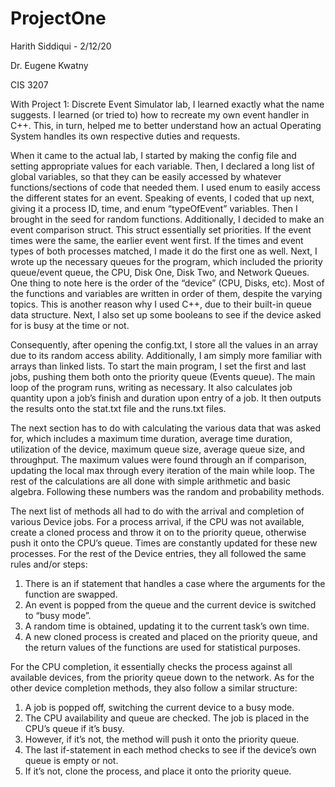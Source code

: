 # ProjectOne


Harith Siddiqui - 2/12/20

Dr. Eugene Kwatny

CIS 3207

With Project 1: Discrete Event Simulator lab, I learned exactly what the name suggests. I learned (or tried to) how to recreate my own event handler in C++. This, in turn, helped me to better understand how an actual Operating System handles its own respective duties and requests. 

When it came to the actual lab, I started by making the config file and setting appropriate values for each variable. Then, I declared a long list of global variables, so that they can be easily accessed by whatever functions/sections of code that needed them. I used enum to easily access the different states for an event. Speaking of events, I coded that up next, giving it a process ID, time, and enum “typeOfEvent” variables. Then I brought in the seed for random functions. Additionally, I decided to make an event comparison struct. This struct essentially set priorities. If the event times were the same, the earlier event went first. If the times and event types of both processes matched, I made it do the first one as well. Next, I wrote up the necessary queues for the program, which included the priority queue/event queue, the CPU, Disk One, Disk Two, and Network Queues. One thing to note here is the order of the “device” (CPU, Disks, etc). Most of the functions and variables are written in order of them, despite the varying topics. This is another reason why I used C++, due to their built-in queue data structure. Next, I also set up some booleans to see if the device asked for is busy at the time or not. 

Consequently, after opening the config.txt, I store all the values in an array due to its random access ability. Additionally, I am simply more familiar with arrays than linked lists. To start the main program, I set the first and last jobs, pushing them both onto the priority queue (Events queue). The main loop of the program runs, writing as necessary. It also calculates job quantity upon a job’s finish and duration upon entry of a job. It then outputs the results onto the stat.txt file and the runs.txt files. 

The next section has to do with calculating the various data that was asked for, which includes a maximum time duration, average time duration, utilization of the device, maximum queue size, average queue size, and throughput. The maximum values were found through an if comparison, updating the local max through every iteration of the main while loop. The rest of the calculations are all done with simple arithmetic and basic algebra. Following these numbers was the random and probability methods. 

The next list of methods all had to do with the arrival and completion of various Device jobs. For a process arrival, if the CPU was not available, create a cloned process and throw it on to the priority queue, otherwise push it onto the CPU’s queue. Times are constantly updated for these new processes. For the rest of the Device entries, they all followed the same rules and/or steps:
1. There is an if statement that handles a case where the arguments for the function are swapped. 
2. An event is popped from the queue and the current device is switched to “busy mode”.
3. A random time is obtained, updating it to the current task’s own time.
4. A new cloned process is created and placed on the priority queue, and the return values of the functions are used for statistical purposes.

For the CPU completion, it essentially checks the process against all available devices, from the priority queue down to the network. As for the other device completion methods, they also follow a similar structure:
1. A job is popped off, switching the current device to a busy mode. 
2. The CPU availability and queue are checked. The job is placed in the CPU’s queue if it’s busy. 
3. However, if it’s not, the method will push it onto the priority queue. 
4. The last if-statement in each method checks to see if the device’s own queue is empty or not.
5. If it’s not, clone the process, and place it onto the priority queue.
